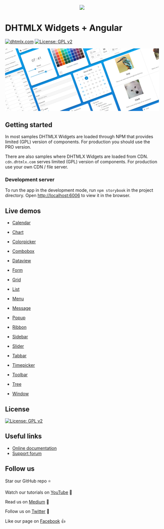 <p align="center">      
	<a href="https://dhtmlx.github.io/angular-suite-demo/?path=/story/calendar--base"><img src="https://dhtmlx.github.io/angular-suite-demo/assets/logo.svg" width="150" heigh="55"></a>
</p>


# DHTMLX Widgets + Angular

[![dhtmlx.com](https://img.shields.io/badge/made%20by-DHTMLX-blue)](https://dhtmlx.com/)
[![License: GPL v2](https://img.shields.io/badge/license-GPL%20v2-blue.svg)](https://www.gnu.org/licenses/old-licenses/gpl-2.0.html)

[![react-widgets](https://raw.githubusercontent.com/plazarev/media/master/Suite%402x.png)](https://dhtmlx.github.io/angular-suite-demo/?path=/story)

## Getting started

In most samples DHTMLX Widgets are loaded through NPM that provides limited (GPL) version of components. For production you should use the PRO version.

There are also samples where DHTMLX Widgets are loaded from CDN. `cdn.dhtmlx.com` serves limited (GPL) version of components. For production use your own CDN / file server.


### Development server

To run the app in the development mode, run `npm storybook` in the project directory.
Open [http://localhost:6006](http://localhost:6006) to view it in the browser.


## Live demos

- [Calendar](https://dhtmlx.github.io/angular-suite-demo/?path=/story/calendar--base)

- [Chart](https://dhtmlx.github.io/angular-suite-demo/?path=/story/chart--base)

- [Colorpicker](https://dhtmlx.github.io/angular-suite-demo/?path=/story/color-picker--base)

- [Combobox](https://dhtmlx.github.io/angular-suite-demo/?path=/story/combobox--base)

- [Dataview](https://dhtmlx.github.io/angular-suite-demo/?path=/story/dataview--base)

- [Form](https://dhtmlx.github.io/angular-suite-demo/?path=/story/form--base)

- [Grid](https://dhtmlx.github.io/angular-suite-demo/?path=/story/grid--base)

- [List](https://dhtmlx.github.io/angular-suite-demo/?path=/story/list--base)

- [Menu](https://dhtmlx.github.io/angular-suite-demo/?path=/story/menu--base)

- [Message](https://dhtmlx.github.io/angular-suite-demo/?path=/story/message--base)

- [Popup](https://dhtmlx.github.io/angular-suite-demo/?path=/story/popup--base)

- [Ribbon](https://dhtmlx.github.io/angular-suite-demo/?path=/story/ribbon--base)

- [Sidebar](https://dhtmlx.github.io/angular-suite-demo/?path=/story/sidebar--base)

- [Slider](https://dhtmlx.github.io/angular-suite-demo/?path=/story/slider--base)

- [Tabbar](https://dhtmlx.github.io/angular-suite-demo/?path=/story/tabbar--base)

- [Timepicker](https://dhtmlx.github.io/angular-suite-demo/?path=/story/time-picker--base)

- [Toolbar](https://dhtmlx.github.io/angular-suite-demo/?path=/story/toolbar--base)

- [Tree](https://dhtmlx.github.io/angular-suite-demo/?path=/story/tree--base)

- [Window](https://dhtmlx.github.io/angular-suite-demo/?path=/story/window--base)


## License

[![License: GPL v2](https://img.shields.io/badge/license-GPL%20v2-blue.svg)](https://www.gnu.org/licenses/old-licenses/gpl-2.0.html)


## Useful links

- [Online  documentation](https://docs.dhtmlx.com/)
- [Support forum](https://forum.dhtmlx.com/c/suite6)


## Follow us

Star our GitHub repo :star:

Watch our tutorials on [YouTube](https://www.youtube.com/user/dhtmlx/videos) :eyes:

Read us on [Medium](https://medium.com/@dhtmlx) :newspaper:

Follow us on [Twitter](https://twitter.com/dhtmlx) :feet:

Like our page on [Facebook](https://www.facebook.com/dhtmlx/) :thumbsup:
